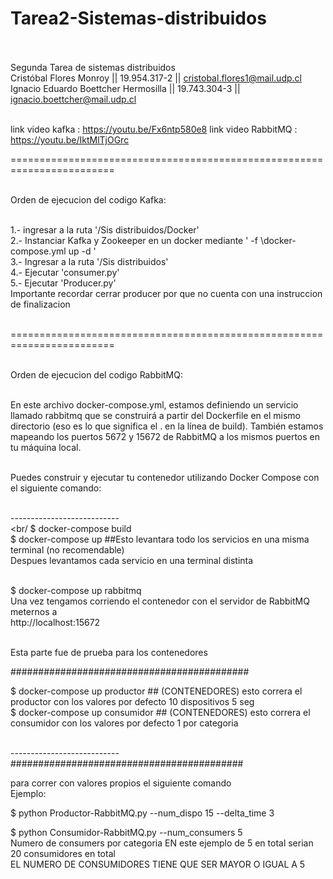 # Tarea2-Sistemas-distribuidos <br/><br/>
Segunda Tarea de sistemas distribuidos <br/>
Cristóbal Flores Monroy || 19.954.317-2 || cristobal.flores1@mail.udp.cl <br/>
Ignacio Eduardo Boettcher Hermosilla || 19.743.304-3 || ignacio.boettcher@mail.udp.cl <br/> <br/>

link video kafka : https://youtu.be/Fx6ntp580e8
link video RabbitMQ : https://youtu.be/IktMlTjOGrc <br/>

======================================================================== <br/><br/>

Orden de ejecucion del codigo Kafka: <br/> <br/>

1.- ingresar a la ruta '/Sis distribuidos/Docker' <br/>
2.- Instanciar Kafka y Zookeeper en un docker mediante ' -f \docker-compose.yml up -d ' <br/>
3.- Ingresar a la ruta '/Sis distribuidos' <br/>
4.- Ejecutar 'consumer.py' <br/>
5.- Ejecutar 'Producer.py' <br/>
Importante recordar cerrar producer por que no cuenta con una instruccion de finalizacion <br/>
<br/>

======================================================================== <br/><br/>

Orden de ejecucion del codigo RabbitMQ: <br/> <br/>

En este archivo docker-compose.yml, estamos definiendo un servicio llamado rabbitmq que se construirá a partir del Dockerfile en el mismo <br/>
directorio (eso es lo que significa el . en la línea de build). También estamos mapeando los puertos 5672 y 15672 de RabbitMQ a los mismos puertos en tu máquina local.<br/><br/>

Puedes construir y ejecutar tu contenedor utilizando Docker Compose con el siguiente comando:<br/><br/>

---------------------------<br/><br/
$ docker-compose build <br/>
$ docker-compose up  ##Esto levantara todo los servicios en una misma terminal (no recomendable) <br/>
Despues levantamos cada servicio en una terminal distinta <br/> <br/>

$ docker-compose up rabbitmq <br/>
Una vez tengamos corriendo el contenedor con el servidor de RabbitMQ meternos a <br/>
http://localhost:15672 <br/><br/>

Esta parte fue de prueba para los contenedores <br/>

########################################### <br/>

$ docker-compose up productor   ## (CONTENEDORES) esto correra el productor con los valores por defecto 10 dispositivos 5 seg  <br/>
$ docker-compose up consumidor  ## (CONTENEDORES) esto correra el consumidor con los valores por defecto 1 por categoria  <br/><br/>

--------------------------- <br/>
########################################## <br/>

para correr con valores propios el siguiente comando <br/>
Ejemplo: <br/>

$ python Productor-RabbitMQ.py --num_dispo 15 --delta_time 3 <br/>

$ python Consumidor-RabbitMQ.py --num_consumers 5 <br/>
Numero de consumers por categoria EN este ejemplo de 5 en total serian 20 consumidores en total <br/>
EL NUMERO DE CONSUMIDORES TIENE QUE SER MAYOR O IGUAL A 5 <br/>


